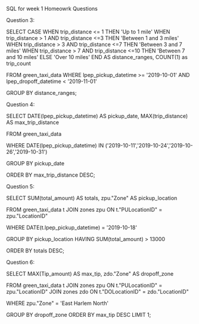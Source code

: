 SQL for week 1 Homeowrk Questions

Question 3:	

SELECT
	CASE
		WHEN trip_distance <= 1 THEN 'Up to 1 mile'
		WHEN trip_distance > 1 AND trip_distance <=3 THEN 'Between 1 and 3 miles'
		WHEN trip_distance > 3 AND trip_distance <=7 THEN 'Between 3 and 7 miles'
		WHEN trip_distance > 7 AND trip_distance <=10 THEN 'Between 7 and 10 miles'
		ELSE 'Over 10 miles'
	END AS distance_ranges,
	COUNT(1) as trip_count

FROM green_taxi_data
WHERE
	lpep_pickup_datetime >= '2019-10-01' AND
	lpep_dropoff_datetime < '2019-11-01'

GROUP BY
	distance_ranges;



Question 4:

SELECT
	DATE(lpep_pickup_datetime) AS pickup_date,
	MAX(trip_distance) AS max_trip_distance
	
FROM green_taxi_data

WHERE 
	DATE(lpep_pickup_datetime) IN ('2019-10-11','2019-10-24','2019-10-26','2019-10-31')

GROUP BY pickup_date

ORDER BY max_trip_distance DESC;



Question 5:

SELECT
	SUM(total_amount) AS totals,
	zpu."Zone" AS pickup_location
	
	
FROM 
	green_taxi_data t JOIN zones zpu
	ON t."PULocationID" = zpu."LocationID"

WHERE
	DATE(t.lpep_pickup_datetime) = '2019-10-18'

GROUP BY pickup_location
HAVING 
	SUM(total_amount) > 13000

ORDER BY totals DESC;



Question 6:

SELECT
	MAX(Tip_amount) AS max_tip,
	zdo."Zone" AS dropoff_zone	
	
FROM 
	green_taxi_data t JOIN zones zpu
	ON t."PULocationID" = zpu."LocationID"
	JOIN zones zdo 
	ON t."DOLocationID" = zdo."LocationID"

WHERE
	zpu."Zone" = 'East Harlem North'

GROUP BY dropoff_zone
ORDER BY max_tip DESC
LIMIT 1;
